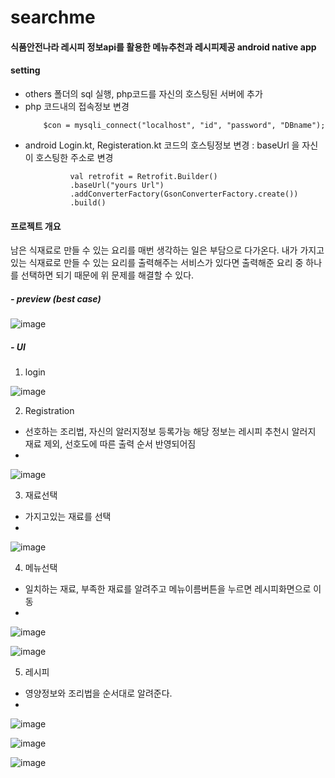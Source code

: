 # searchme
#### 식품안전나라 레시피 정보api를 활용한 메뉴추천과 레시피제공 android native app
#### setting
- others 폴더의 sql 실행, php코드를 자신의 호스팅된 서버에 추가
- php 코드내의 접속정보 변경
  ```
      $con = mysqli_connect("localhost", "id", "password", "DBname");
  ```
- android Login.kt, Registeration.kt 코드의 호스팅정보 변경 : baseUrl 을 자신이 호스팅한 주소로 변경
  ```
            val retrofit = Retrofit.Builder()
            .baseUrl("yours Url") 
            .addConverterFactory(GsonConverterFactory.create())
            .build()
  ```          
  
#### 프로젝트 개요

남은 식재료로 만들 수 있는 요리를 매번 생각하는 일은 부담으로 다가온다. 내가 가지고 있는 식재료로 
만들 수 있는 요리를 출력해주는 서비스가 있다면 출력해준 요리 중 하나를 선택하면 되기 때문에 위 문제를 해결할 수 있다.
##### - preview (best case)
![image](https://user-images.githubusercontent.com/81247213/148017281-86f56640-cb28-4055-8a70-4af89139cf07.png)

##### - UI
1. login 

![image](https://user-images.githubusercontent.com/81247213/148018721-9b7eaba9-427d-4216-9cba-543d91bbd329.png)

2. Registration
- 선호하는 조리법, 자신의 알러지정보 등록가능 해당 정보는 레시피 추천시 알러지 재료 제외, 선호도에 따른 출력 순서 반영되어짐 
- 
![image](https://user-images.githubusercontent.com/81247213/148018865-3a5e8db9-1917-41a8-ba68-d4fa51b1bbe8.png)

3. 재료선택
- 가지고있는 재료를 선택
- 
![image](https://user-images.githubusercontent.com/81247213/148019301-69addf58-7989-4d43-80c3-e7abf6ef18ea.png)

4. 메뉴선택
- 일치하는 재료, 부족한 재료를 알려주고 메뉴이름버튼을 누르면 레시피화면으로 이동
- 
![image](https://user-images.githubusercontent.com/81247213/148019345-3660aac2-ce50-41e3-bd0e-f6cdd1bddc5b.png)

![image](https://user-images.githubusercontent.com/81247213/148019411-beff3058-0dc7-49af-ba70-5fe22c21fc89.png)


5. 레시피
- 영양정보와 조리법을 순서대로 알려준다.
- 
![image](https://user-images.githubusercontent.com/81247213/148019447-64bbe624-90f3-43a9-9b15-b9382c5a6b96.png)

![image](https://user-images.githubusercontent.com/81247213/148019503-6f483c1e-0906-42cc-b415-dfbcfd873f4b.png)

![image](https://user-images.githubusercontent.com/81247213/148019481-642aabe7-c5b1-43b5-9fdc-56f2c5aaefa1.png)
